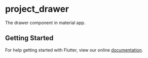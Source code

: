 # project_drawer

The drawer component in material app.

## Getting Started

For help getting started with Flutter, view our online
[documentation](https://flutter.io/).
